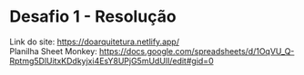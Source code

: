 # Desafio 1 - Resolução

Link do site: https://doarquitetura.netlify.app/ <br>
Planilha Sheet Monkey: https://docs.google.com/spreadsheets/d/1OqVU_Q-Rptmg5DlUitxKDdkyjxi4EsY8UPjG5mUdUlI/edit#gid=0
